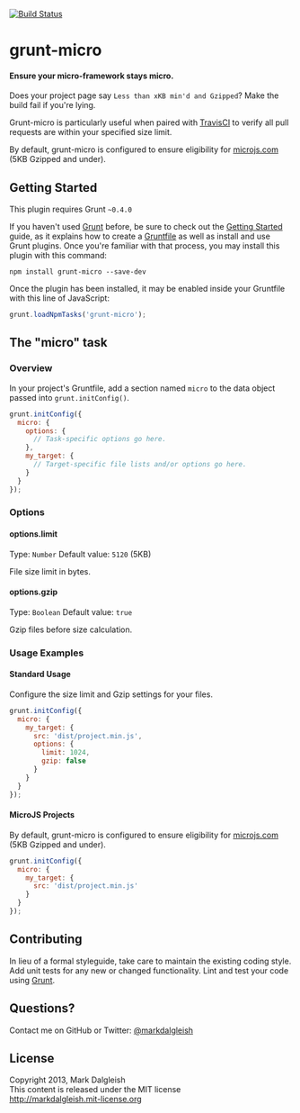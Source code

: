 [![Build Status](https://secure.travis-ci.org/markdalgleish/grunt-micro.png)](http://travis-ci.org/markdalgleish/grunt-micro)

# grunt-micro

#### Ensure your micro-framework stays micro.

Does your project page say `Less than xKB min'd and Gzipped`? Make the build fail if you're lying.

Grunt-micro is particularly useful when paired with [TravisCI](http://about.travis-ci.org/docs/user/getting-started/) to verify all pull requests are within your specified size limit.

By default, grunt-micro is configured to ensure eligibility for [microjs.com](http://microjs.com) (5KB Gzipped and under).

## Getting Started
This plugin requires Grunt `~0.4.0`

If you haven't used [Grunt](http://gruntjs.com/) before, be sure to check out the [Getting Started](http://gruntjs.com/getting-started) guide, as it explains how to create a [Gruntfile](http://gruntjs.com/sample-gruntfile) as well as install and use Grunt plugins. Once you're familiar with that process, you may install this plugin with this command:

```shell
npm install grunt-micro --save-dev
```

Once the plugin has been installed, it may be enabled inside your Gruntfile with this line of JavaScript:

```js
grunt.loadNpmTasks('grunt-micro');
```

## The "micro" task

### Overview
In your project's Gruntfile, add a section named `micro` to the data object passed into `grunt.initConfig()`.

```js
grunt.initConfig({
  micro: {
    options: {
      // Task-specific options go here.
    },
    my_target: {
      // Target-specific file lists and/or options go here.
    }
  }
});
```

### Options

#### options.limit
Type: `Number`
Default value: `5120` (5KB)

File size limit in bytes.

#### options.gzip
Type: `Boolean`
Default value: `true`

Gzip files before size calculation.

### Usage Examples

#### Standard Usage

Configure the size limit and Gzip settings for your files.

```js
grunt.initConfig({
  micro: {
    my_target: {
      src: 'dist/project.min.js',
      options: {
        limit: 1024,
        gzip: false
      }
    }
  }
});
```
#### MicroJS Projects

By default, grunt-micro is configured to ensure eligibility for [microjs.com](http://microjs.com) (5KB Gzipped and under).

```js
grunt.initConfig({
  micro: {
    my_target: {
      src: 'dist/project.min.js'
    }
  }
});
```

## Contributing
In lieu of a formal styleguide, take care to maintain the existing coding style. Add unit tests for any new or changed functionality. Lint and test your code using [Grunt](http://gruntjs.com/).

## Questions?

Contact me on GitHub or Twitter: [@markdalgleish](http://twitter.com/markdalgleish)

## License

Copyright 2013, Mark Dalgleish  
This content is released under the MIT license  
http://markdalgleish.mit-license.org
